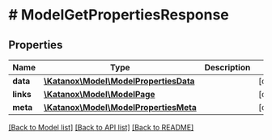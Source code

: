 # # ModelGetPropertiesResponse

## Properties

Name | Type | Description | Notes
------------ | ------------- | ------------- | -------------
**data** | [**\Katanox\Model\ModelPropertiesData**](ModelPropertiesData.md) |  | [optional]
**links** | [**\Katanox\Model\ModelPage**](ModelPage.md) |  | [optional]
**meta** | [**\Katanox\Model\ModelPropertiesMeta**](ModelPropertiesMeta.md) |  | [optional]

[[Back to Model list]](../../README.md#models) [[Back to API list]](../../README.md#endpoints) [[Back to README]](../../README.md)
